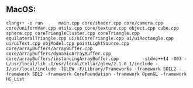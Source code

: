 ## MacOS:
`clang++ -o run      main.cpp core/shader.cpp core/camera.cpp core/uniformVar.cpp utils.cpp core/texture.cpp object.cpp cube.cpp sphere.cpp coreTriangleCluster.cpp coreTriangle.cpp equilateralTriangle.cpp ui/uiCoreTriangle.cpp ui/uiRectangle.cpp ui/uiText.cpp objModel.cpp pointLightSource.cpp    core/arrayBuffers/arrayBuffer.cpp core/arrayBuffers/dynamicArrayBuffer.cpp core/arrayBuffers/instancingArrayBuffer.cpp         -std=c++14 -O03 -L/usr/local/lib -I/usr/local/Cellar/glew/2.1.0_1/include -I/usr/local/include -lGLEW -F/Library/Frameworks -framework SOIL2 -framework SDL2 -framework CoreFoundation -framework OpenGL -framework HG_List`

